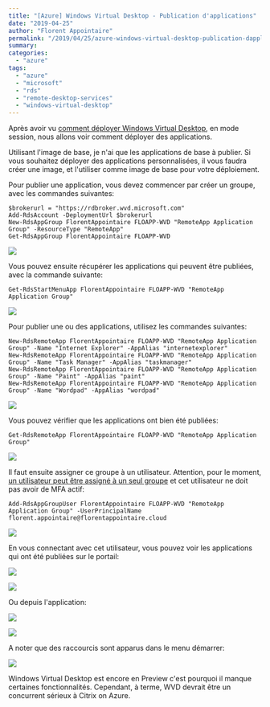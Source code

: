 ```yaml
---
title: "[Azure] Windows Virtual Desktop - Publication d'applications"
date: "2019-04-25"
author: "Florent Appointaire"
permalink: "/2019/04/25/azure-windows-virtual-desktop-publication-dapplications/"
summary:
categories: 
  - "azure"
tags: 
  - "azure"
  - "microsoft"
  - "rds"
  - "remote-desktop-services"
  - "windows-virtual-desktop"
---
```

Après avoir vu [comment déployer Windows Virtual Desktop](https://cloudyjourney.fr/2019/04/24/azure-windows-virtual-desktop/), en mode session, nous allons voir comment déployer des applications.

Utilisant l'image de base, je n'ai que les applications de base à publier. Si vous souhaitez déployer des applications personnalisées, il vous faudra créer une image, et l'utiliser comme image de base pour votre déploiement.

Pour publier une application, vous devez commencer par créer un groupe, avec les commandes suivantes:

```
$brokerurl = "https://rdbroker.wvd.microsoft.com"
Add-RdsAccount -DeploymentUrl $brokerurl
New-RdsAppGroup FlorentAppointaire FLOAPP-WVD "RemoteApp Application Group" -ResourceType "RemoteApp"
Get-RdsAppGroup FlorentAppointaire FLOAPP-WVD
```

![](https://cloudyjourney.fr/wp-content/uploads/2019/04/WVD1-01.png)

Vous pouvez ensuite récupérer les applications qui peuvent être publiées, avec la commande suivante:

```
Get-RdsStartMenuApp FlorentAppointaire FLOAPP-WVD "RemoteApp Application Group"
```

![](https://cloudyjourney.fr/wp-content/uploads/2019/04/WVD1-02.png)

Pour publier une ou des applications, utilisez les commandes suivantes:

```
New-RdsRemoteApp FlorentAppointaire FLOAPP-WVD "RemoteApp Application Group" -Name "Internet Explorer" -AppAlias "internetexplorer"
New-RdsRemoteApp FlorentAppointaire FLOAPP-WVD "RemoteApp Application Group" -Name "Task Manager" -AppAlias "taskmanager"
New-RdsRemoteApp FlorentAppointaire FLOAPP-WVD "RemoteApp Application Group" -Name "Paint" -AppAlias "paint"
New-RdsRemoteApp FlorentAppointaire FLOAPP-WVD "RemoteApp Application Group" -Name "Wordpad" -AppAlias "wordpad"
```

![](https://cloudyjourney.fr/wp-content/uploads/2019/04/WVD1-03.png)

Vous pouvez vérifier que les applications ont bien été publiées:

```
Get-RdsRemoteApp FlorentAppointaire FLOAPP-WVD "RemoteApp Application Group"
```

![](https://cloudyjourney.fr/wp-content/uploads/2019/04/WVD1-04.png)

Il faut ensuite assigner ce groupe à un utilisateur. Attention, pour le moment, [un utilisateur peut être assigné à un seul groupe](https://github.com/MicrosoftDocs/azure-docs/issues/28080) et cet utilisateur ne doit pas avoir de MFA actif:

```
Add-RdsAppGroupUser FlorentAppointaire FLOAPP-WVD "RemoteApp Application Group" -UserPrincipalName florent.appointaire@florentappointaire.cloud
```

![](https://cloudyjourney.fr/wp-content/uploads/2019/04/WVD1-05.png)

En vous connectant avec cet utilisateur, vous pouvez voir les applications qui ont été publiées sur le portail:

![](https://cloudyjourney.fr/wp-content/uploads/2019/04/WVD1-06.png)

![](https://cloudyjourney.fr/wp-content/uploads/2019/04/WVD1-07.png)

Ou depuis l'application:

![](https://cloudyjourney.fr/wp-content/uploads/2019/04/WVD1-08.png)

![](https://cloudyjourney.fr/wp-content/uploads/2019/04/WVD1-09.png)

A noter que des raccourcis sont apparus dans le menu démarrer:

![](https://cloudyjourney.fr/wp-content/uploads/2019/04/WVD1-10.png)

Windows Virtual Desktop est encore en Preview c'est pourquoi il manque certaines fonctionnalités. Cependant, à terme, WVD devrait être un concurrent sérieux à Citrix on Azure.